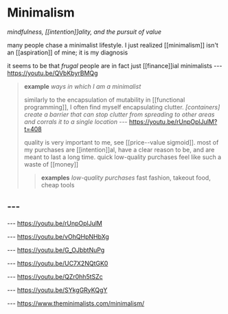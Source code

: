 # Minimalism

_mindfulness, [[intention]]ality, and the pursuit of value_

many people chase a minimalist lifestyle. I just realized [[minimalism]] isn't an [[aspiration]] of mine; it is my diagnosis

it seems to be that _frugal_ people are in fact just [[finance]]ial minimalists --- <https://youtu.be/QVbKbyrBMQg>

> **example** _ways in which I am a minimalist_
>
> similarly to the encapsulation of mutability in [[functional programming]], I often find myself encapsulating clutter. _[containers] create a barrier that can stop clutter from spreading to other areas and corrals it to a single location_ --- <https://youtu.be/rUnpOplJulM?t=408>
>
> quality is very important to me, see [[price--value sigmoid]]. most of my purchases are [[intention]]al, have a clear reason to be, and are meant to last a long time. quick low-quality purchases feel like such a waste of [[money]]
>
> > **examples** _low-quality purchases_ fast fashion, takeout food, cheap tools

## ---

--- <https://youtu.be/rUnpOplJulM>

--- <https://youtu.be/vOhQHpNHbXg>

--- <https://youtu.be/G_OJbbtNuPg>

--- <https://youtu.be/UC7X2NQtGK0>

--- <https://youtu.be/QZr0hh5tSZc>

--- <https://youtu.be/SYkgGRyKQgY>

--- <https://www.theminimalists.com/minimalism/>

